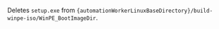 Deletes `setup.exe` from `{automationWorkerLinuxBaseDirectory}/build-winpe-iso/WinPE_BootImageDir`.
